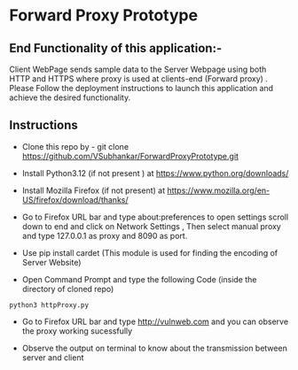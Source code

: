 # Forward Proxy Prototype

## End Functionality of this application:- 
  Client WebPage sends sample data to the Server Webpage using both HTTP and HTTPS where proxy is used at clients-end  (Forward proxy) .
  Please Follow the deployment instructions to launch this application and achieve the desired functionality.

## Instructions

 - Clone this repo by - git clone https://github.com/VSubhankar/ForwardProxyPrototype.git
 - Install Python3.12 (if not present ) at https://www.python.org/downloads/
 - Install Mozilla Firefox (if not present) at https://www.mozilla.org/en-US/firefox/download/thanks/

 - Go to Firefox URL bar and type about:preferences to open settings scroll down to end and click on Network Settings , Then select manual proxy and type 127.0.0.1 as proxy and 8090 as port.
 - Use pip install cardet (This module is used for finding the encoding of Server Website)
 - Open Command Prompt and type the following Code (inside the directory of cloned repo)
```
python3 httpProxy.py
```
 - Go to Firefox URL bar and type http://vulnweb.com and you can observe the proxy working sucessfully

 - Observe the output on terminal to know about the transmission between server and client
